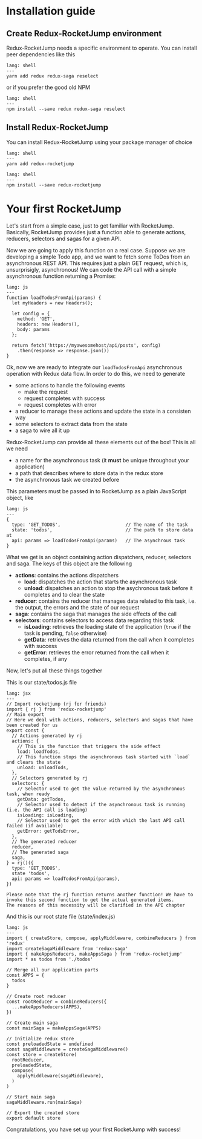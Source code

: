# Installation guide
## Create Redux-RocketJump environment

Redux-RocketJump needs a specific environment to operate. You can install peer dependencies like this

```code
lang: shell
---
yarn add redux redux-saga reselect
```

or if you prefer the good old NPM

```code
lang: shell
---
npm install --save redux redux-saga reselect
```

## Install Redux-RocketJump
You can install Redux-RocketJump using your package manager of choice

```code
lang: shell
---
yarn add redux-rocketjump
```


```code
lang: shell
---
npm install --save redux-rocketjump
```

# Your first RocketJump
Let's start from a simple case, just to get familiar with RocketJump. Basically, RocketJump provides just a function able to generate actions, reducers, selectors and sagas for a given API. 

Now we are going to apply this function on a real case. Suppose we are developing a simple Todo app, and we want to fetch some ToDos from an asynchronous REST API. This requires just a plain GET request, which is, unsurprisigly, asynchronous! We can code the API call with a simple asynchronous function returning a Promise:

```code
lang: js
---
function loadTodosFromApi(params) {
  let myHeaders = new Headers();

  let config = { 
    method: 'GET',
    headers: new Headers(),
    body: params
  };

  return fetch('https://myawesomehost/api/posts', config)
    .then(response => response.json())
}
```

Ok, now we are ready to integrate our `loadTodosFromApi` asynchronous operation with Redux data flow. In order to do this, we need to generate
- some actions to handle the following events
  - make the request
  - request completes with success
  - request completes with error
- a reducer to manage these actions and update the state in a consisten way
- some selectors to extract data from the state
- a saga to wire all it up

Redux-RocketJump can provide all these elements out of the box!
This is all we need
- a name for the asynchronous task (it **must** be unique throughout your application)
- a path that describes where to store data in the redux store
- the asynchronous task we created before

This parameters must be passed in to RocketJump as a plain JavaScript object, like
```code
lang: js
---
{
  type: 'GET_TODOS',                        // The name of the task
  state: 'todos',                           // The path to store data at
  api: params => loadTodosFromApi(params)   // The asynchrous task
}
```

What we get is an object containing action dispatchers, reducer, selectors and saga. The keys of this object are the following
- **actions**: contains the actions dispatchers
  - **load**: dispatches the action that starts the asynchronous task
  - **unload**: dispatches an action to stop the asychronous task before it completes and to clear the state
- **reducer**: contains the reducer that manages data related to this task, i.e. the output, the errors and the state of our request
- **saga**: contains the saga that manages the side effects of the call
- **selectors**: contains selectors to access data regarding this task
  - **isLoading**: retrieves the loading state of the application (`true` if the task is pending, `false` otherwise)
  - **getData**: retrieves the data returned from the call when it completes with success
  - **getError**: retrieves the error returned from the call when it completes, if any

Now, let's put all these things together

This is our state/todos.js file
```code
lang: jsx
---
// Import rocketjump (rj for friends) 
import { rj } from 'redux-rocketjump'
// Main export
// Here we deal with actions, reducers, selectors and sagas that have been created for us
export const {
  // Actions generated by rj
  actions: {
    // This is the function that triggers the side effect
    load: loadTodos,
    // This function stops the asynchronous task started with `load` and clears the state
    unload: unloadTods,
  },
  // Selectors generated by rj
  selectors: {
    // Selector used to get the value returned by the asynchronous task, when ready
    getData: getTodos,
    // Selector used to detect if the asynchronous task is running (i.e. the API call is loading)
    isLoading: isLoading,
    // Selector used to get the error with which the last API call failed (if available)
    getError: getTodsError,
  },
  // The generated reducer
  reducer,
  // The generated saga
  saga,
} = rj()({
  type: 'GET_TODOS',
  state 'todos',
  api: params => loadTodosFromApi(params),
})
```

```hint
Please note that the rj function returns another function! We have to invoke this second function to get the actual generated items.
The reasons of this necessity will be clarified in the API chapter
```

And this is our root state file (state/index.js)
```code
lang: js
---
import { createStore, compose, applyMiddleware, combineReducers } from 'redux'
import createSagaMiddleware from 'redux-saga'
import { makeAppsReducers, makeAppsSaga } from 'redux-rocketjump'
import * as todos from './todos'

// Merge all our application parts
const APPS = {
  todos
}

// Create root reducer
const rootReducer = combineReducers({
  ...makeAppsReducers(APPS),
})

// Create main saga
const mainSaga = makeAppsSaga(APPS)

// Initialize redux store
const preloadedState = undefined
const sagaMiddleware = createSagaMiddleware()
const store = createStore(
  rootReducer,
  preloadedState,
  compose(
    applyMiddleware(sagaMiddleware),
  )
)

// Start main saga
sagaMiddleware.run(mainSaga)

// Export the created store
export default store
```

Congratulations, you have set up your first RocketJump with success!

